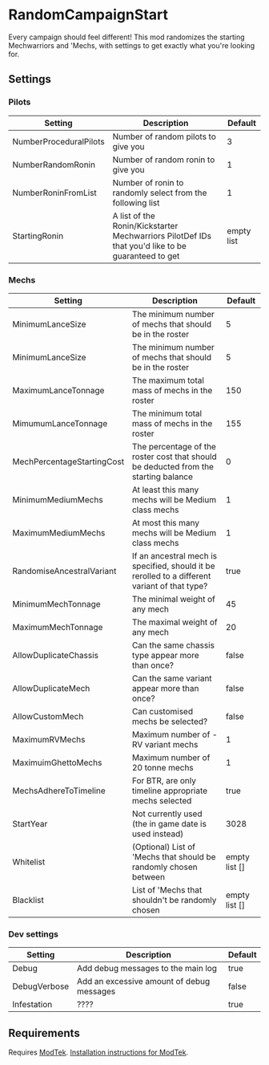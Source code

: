 # RandomCampaignStart
Every campaign should feel different! This mod randomizes the starting Mechwarriors and 'Mechs, with settings to get exactly what you're looking for.

## Settings

### Pilots

|Setting|Description|Default|
|----|----|----|
|NumberProceduralPilots|Number of random pilots to give you|3|
|NumberRandomRonin|Number of random ronin to give you|1|
|NumberRoninFromList|Number of ronin to randomly select from the following list|1| 
|StartingRonin|A list of the Ronin/Kickstarter Mechwarriors PilotDef IDs that you'd like to be guaranteed to get|empty list|

### Mechs

|Setting|Description|Default|
|----|----|----|
|MinimumLanceSize|The minimum number of mechs that should be in the roster|5|
|MinimumLanceSize|The minimum number of mechs that should be in the roster|5|
|MaximumLanceTonnage|The maximum total mass of mechs in the roster|150|
|MimumumLanceTonnage|The minimum total mass of mechs in the roster|155|
|MechPercentageStartingCost|The percentage of the roster cost that should be deducted from the starting balance|0|
|MinimumMediumMechs|At least this many mechs will be Medium class mechs|1|
|MaximumMediumMechs|At most this many mechs will be Medium class mechs|1|
|RandomiseAncestralVariant|If an ancestral mech is specified, should it be rerolled to a different variant of that type?|true|
|MinimumMechTonnage|The minimal weight of any mech|45|
|MaximumMechTonnage|The maximal weight of any mech|20|
|AllowDuplicateChassis|Can the same chassis type appear more than once?|false|
|AllowDuplicateMech|Can the same variant appear more than once?|false|
|AllowCustomMech|Can customised mechs be selected?|false|
|MaximumRVMechs|Maximum number of -RV variant mechs|1|
|MaximuimGhettoMechs|Maximum number of 20 tonne mechs|1|
|MechsAdhereToTimeline|For BTR, are only timeline appropriate mechs selected|true|
|StartYear|Not currently used (the in game date is used instead)|3028|
|Whitelist|(Optional) List of 'Mechs that should be randomly chosen between|empty list []|
|Blacklist|List of 'Mechs that shouldn't be randomly chosen|empty list []|

### Dev settings

|Setting|Description|Default|
|----|----|----|
|Debug|Add debug messages to the main log|true|
|DebugVerbose|Add an excessive amount of debug messages|false|
|Infestation|????|true|

## Requirements

Requires [ModTek](https://github.com/BattletechModders/ModTek/releases). [Installation instructions for ModTek](https://github.com/BattleTechModders/ModTek/wiki/The-Drop-Dead-Simple-Guide-to-Installing-BTML-&-ModTek-&-ModTek-mods).

